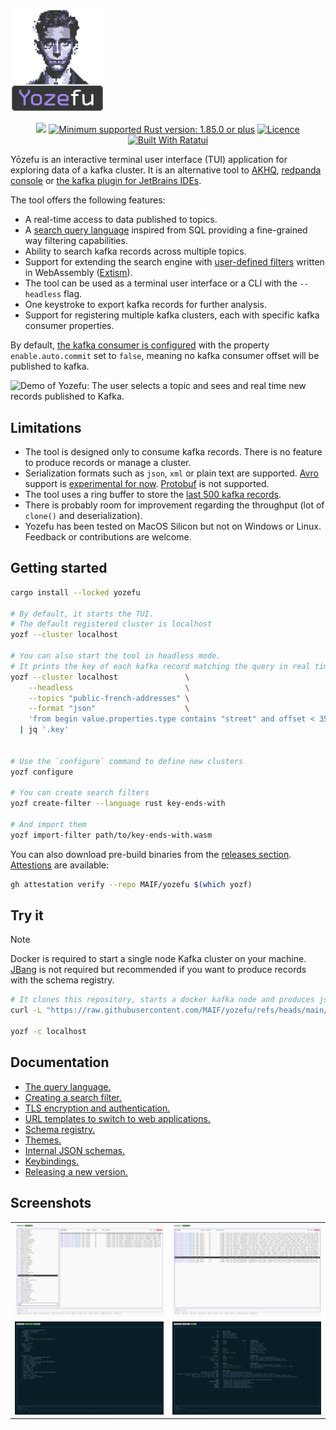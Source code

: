 <p align="center" style="width: 150px">
<picture>
    <source width="150" media="(prefers-color-scheme: dark)" srcset="./docs/assets/logo.svg">
    <img width="150" alt="Logo Yozefu" src="./docs/assets/logo.svg">
  </picture>
</p>

<p align="center">
<a href="https://crates.io/crates/yozefu/"><img src="https://img.shields.io/crates/v/yozefu?logo=Rust"></a>
<a href="https://www.rust-lang.org/"><img src="https://img.shields.io/badge/MSRV-1.85.0+-lightgray.svg?logo=rust" alt="Minimum supported Rust version: 1.85.0 or plus"/></a>
<a href="https://github.com/MAIF/yozefu/blob/main/LICENSE"><img src="https://img.shields.io/badge/License-Apache_2.0-blue.svg" alt="Licence"/></a>
<a href="https://ratatui.rs/"><img src="https://ratatui.rs/built-with-ratatui/badge.svg" alt="Built With Ratatui"/></a>


</p>

Yōzefu is an interactive terminal user interface (TUI) application for exploring data of a kafka cluster.
It is an alternative tool to [AKHQ](https://akhq.io/), [redpanda console](https://www.redpanda.com/redpanda-console-kafka-ui) or [the kafka plugin for JetBrains IDEs](https://plugins.jetbrains.com/plugin/21704-kafka).

The tool offers the following features:
 - A real-time access to data published to topics.
 - A [search query language](https://github.com/MAIF/yozefu/tree/main/docs/query-language/README.md) inspired from SQL providing a fine-grained way filtering capabilities.
 - Ability to search kafka records across multiple topics.
 - Support for extending the search engine with [user-defined filters](https://github.com/MAIF/yozefu/tree/main/docs/search-filter/README.md) written in WebAssembly ([Extism](https://extism.org/)).
 - The tool can be used as a terminal user interface or a CLI with the `--headless` flag.
 - One keystroke to export kafka records for further analysis.
 - Support for registering multiple kafka clusters, each with specific kafka consumer properties.


By default, [the kafka consumer is configured](https://github.com/MAIF/yozefu/blob/main/crates/command/src/command/main_command.rs#L318-L325) with the property `enable.auto.commit` set to `false`, meaning no kafka consumer offset will be published to kafka.


<picture>
  <source media="(prefers-color-scheme: dark)" srcset="https://vhs.charm.sh/vhs-UpIJD2h92vKkj01XSS0r0.gif">
  <img alt="Demo of Yozefu: The user selects a topic and sees and real time new records published to Kafka." src="https://vhs.charm.sh/vhs-1oh0ovd0DaUfvKLTx4iZTo.gif">
</picture>

## Limitations

 - The tool is designed only to consume kafka records. There is no feature to produce records or manage a cluster.
 - Serialization formats such as `json`, `xml` or plain text are supported. [Avro](https://avro.apache.org/) support is [experimental for now](https://github.com/MAIF/yozefu/tree/main/docs/schema-registry/README.md). [Protobuf](https://protobuf.dev/) is not supported.
 - The tool uses a ring buffer to store the [last 500 kafka records](https://github.com/MAIF/yozefu/blob/main/crates/tui/src/records_buffer.rs#L17).
 - There is probably room for improvement regarding the throughput (lot of `clone()` and deserialization).
 - Yozefu has been tested on MacOS Silicon but not on Windows or Linux. Feedback or contributions are welcome.


## Getting started

<!--
> [!NOTE]
> For a better visual experience, I invite you to install [Powerline fonts](https://github.com/powerline/fonts).
> -->

```bash
cargo install --locked yozefu

# By default, it starts the TUI. 
# The default registered cluster is localhost
yozf --cluster localhost

# You can also start the tool in headless mode.
# It prints the key of each kafka record matching the query in real time
yozf --cluster localhost               \
    --headless                         \
    --topics "public-french-addresses" \
    --format "json"                    \
    'from begin value.properties.type contains "street" and offset < 356_234 limit 10' \
  | jq '.key'


# Use the `configure` command to define new clusters
yozf configure

# You can create search filters
yozf create-filter --language rust key-ends-with

# And import them
yozf import-filter path/to/key-ends-with.wasm
```

You can also download pre-build binaries from the [releases section](https://github.com/MAIF/yozefu/releases). [Attestions](https://github.com/MAIF/yozefu/attestations) are available:
```bash
gh attestation verify --repo MAIF/yozefu $(which yozf)
```


## Try it

> [!NOTE]
> Docker is required to start a single node Kafka cluster on your machine. [JBang](https://www.jbang.dev/) is not required but recommended if you want to produce records with the schema registry.


```bash
# It clones this repository, starts a docker kafka node and produces json records
curl -L "https://raw.githubusercontent.com/MAIF/yozefu/refs/heads/main/docs/try-it.sh" | bash

yozf -c localhost
```


## Documentation

 - [The query language.](https://github.com/MAIF/yozefu/tree/main/docs/query-language/README.md)
 - [Creating a search filter.](https://github.com/MAIF/yozefu/tree/main/docs/search-filter/README.md)
 - [TLS encryption and authentication.](https://github.com/MAIF/yozefu/tree/main/docs/tls/README.md)
 - [URL templates to switch to web applications.](https://github.com/MAIF/yozefu/tree/main/docs/url-templates/README.md)
 - [Schema registry.](https://github.com/MAIF/yozefu/tree/main/docs/schema-registry/README.md)
 - [Themes.](https://github.com/MAIF/yozefu/tree/main/docs/themes/README.md)
 - [Internal JSON schemas.](https://github.com/MAIF/yozefu/tree/main/docs/json-schemas/README.md)
 - [Keybindings.](https://github.com/MAIF/yozefu/tree/main/docs/keybindings/README.md)
 - [Releasing a new version.](https://github.com/MAIF/yozefu/tree/main/docs/release/README.md)
 


## Screenshots

<table>
  <tr>
    <td>
      <img alt="A table listing topics and kafka records" src="https://raw.githubusercontent.com/MAIF/yozefu/refs/heads/main/docs/assets/topics.png">
    </td>
    <td>
      <img alt="A table listing kafka records" src="https://raw.githubusercontent.com/MAIF/yozefu/refs/heads/main/docs/assets/records.png">
    </td>
  </tr>
  <tr>
    <td>
      <img alt="View of a selected kafka records" src="https://raw.githubusercontent.com/MAIF/yozefu/refs/heads/main/docs/assets/record.png">
    </td>
    <td>
      <img alt="View of the help page" src="https://raw.githubusercontent.com/MAIF/yozefu/refs/heads/main/docs/assets/help.png">
    </td>
  </tr>
</table>

